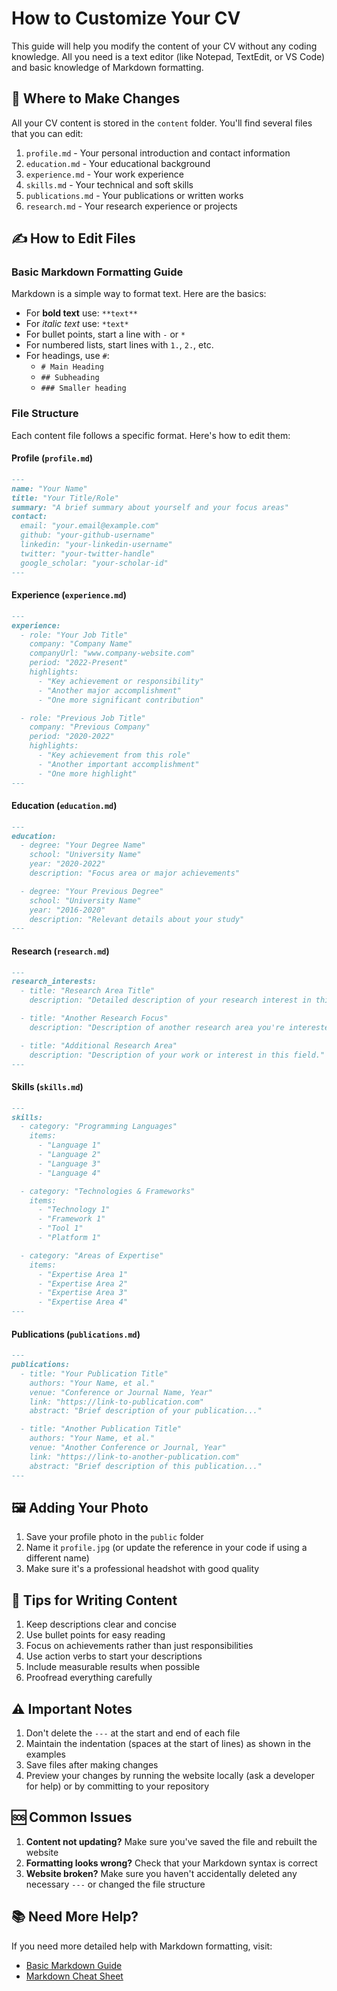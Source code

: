 # How to Customize Your CV

This guide will help you modify the content of your CV without any coding knowledge. All you need is a text editor (like Notepad, TextEdit, or VS Code) and basic knowledge of Markdown formatting.

## 📁 Where to Make Changes

All your CV content is stored in the `content` folder. You'll find several files that you can edit:

1. `profile.md` - Your personal introduction and contact information
2. `education.md` - Your educational background
3. `experience.md` - Your work experience
4. `skills.md` - Your technical and soft skills
5. `publications.md` - Your publications or written works
6. `research.md` - Your research experience or projects

## ✍️ How to Edit Files

### Basic Markdown Formatting Guide

Markdown is a simple way to format text. Here are the basics:

- For **bold text** use: `**text**`
- For *italic text* use: `*text*`
- For bullet points, start a line with `-` or `*`
- For numbered lists, start lines with `1.`, `2.`, etc.
- For headings, use `#`:
  - `# Main Heading`
  - `## Subheading`
  - `### Smaller heading`

### File Structure

Each content file follows a specific format. Here's how to edit them:

#### Profile (`profile.md`)
```markdown
---
name: "Your Name"
title: "Your Title/Role"
summary: "A brief summary about yourself and your focus areas"
contact:
  email: "your.email@example.com"
  github: "your-github-username"
  linkedin: "your-linkedin-username"
  twitter: "your-twitter-handle"
  google_scholar: "your-scholar-id"
---
```

#### Experience (`experience.md`)
```markdown
---
experience:
  - role: "Your Job Title"
    company: "Company Name"
    companyUrl: "www.company-website.com"
    period: "2022-Present"
    highlights:
      - "Key achievement or responsibility"
      - "Another major accomplishment"
      - "One more significant contribution"

  - role: "Previous Job Title"
    company: "Previous Company"
    period: "2020-2022"
    highlights:
      - "Key achievement from this role"
      - "Another important accomplishment"
      - "One more highlight"
---
```

#### Education (`education.md`)
```markdown
---
education:
  - degree: "Your Degree Name"
    school: "University Name"
    year: "2020-2022"
    description: "Focus area or major achievements"

  - degree: "Your Previous Degree"
    school: "University Name"
    year: "2016-2020"
    description: "Relevant details about your study"
---
```

#### Research (`research.md`)
```markdown
---
research_interests:
  - title: "Research Area Title"
    description: "Detailed description of your research interest in this area."

  - title: "Another Research Focus"
    description: "Description of another research area you're interested in."

  - title: "Additional Research Area"
    description: "Description of your work or interest in this field."
---
```

#### Skills (`skills.md`)
```markdown
---
skills:
  - category: "Programming Languages"
    items:
      - "Language 1"
      - "Language 2"
      - "Language 3"
      - "Language 4"

  - category: "Technologies & Frameworks"
    items:
      - "Technology 1"
      - "Framework 1"
      - "Tool 1"
      - "Platform 1"

  - category: "Areas of Expertise"
    items:
      - "Expertise Area 1"
      - "Expertise Area 2"
      - "Expertise Area 3"
      - "Expertise Area 4"
---
```

#### Publications (`publications.md`)
```markdown
---
publications:
  - title: "Your Publication Title"
    authors: "Your Name, et al."
    venue: "Conference or Journal Name, Year"
    link: "https://link-to-publication.com"
    abstract: "Brief description of your publication..."

  - title: "Another Publication Title"
    authors: "Your Name, et al."
    venue: "Another Conference or Journal, Year"
    link: "https://link-to-another-publication.com"
    abstract: "Brief description of this publication..."
---
```

## 🖼️ Adding Your Photo

1. Save your profile photo in the `public` folder
2. Name it `profile.jpg` (or update the reference in your code if using a different name)
3. Make sure it's a professional headshot with good quality

## 📝 Tips for Writing Content

1. Keep descriptions clear and concise
2. Use bullet points for easy reading
3. Focus on achievements rather than just responsibilities
4. Use action verbs to start your descriptions
5. Include measurable results when possible
6. Proofread everything carefully

## ⚠️ Important Notes

1. Don't delete the `---` at the start and end of each file
2. Maintain the indentation (spaces at the start of lines) as shown in the examples
3. Save files after making changes
4. Preview your changes by running the website locally (ask a developer for help) or by committing to your repository

## 🆘 Common Issues

1. **Content not updating?** Make sure you've saved the file and rebuilt the website
2. **Formatting looks wrong?** Check that your Markdown syntax is correct
3. **Website broken?** Make sure you haven't accidentally deleted any necessary `---` or changed the file structure

## 📚 Need More Help?

If you need more detailed help with Markdown formatting, visit:
- [Basic Markdown Guide](https://www.markdownguide.org/basic-syntax/)
- [Markdown Cheat Sheet](https://www.markdownguide.org/cheat-sheet/) 